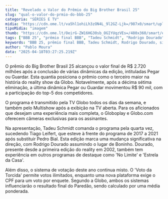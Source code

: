 ```yaml
---
title: "Revelado o Valor do Prêmio do Big Brother Brasil 25"
slug: "qual-o-valor-do-prmio-do-bbb-25"
categoria: "SÉRIES E TV"
midia: "https://cdn.ome.lt/va5hl1ohiLh3zON4L_9l2GZ-Ljk=/987x0/smart/uploads/conteudo/fotos/bbb25-tadeu-schmidt-quarto-secreto_cV4Hxht.jpg"
tipoMidia: "imagem"
thumb: "https://cdn.ome.lt/OeirG-ZW16HG30sb_OGIYUqzVEs=/480x360/smart/extras/conteudos/bbb25-tadeu-schmidt-quarto-secreto-peq_rfeZc3C.jpg"
tags: ["BBB 25", "prêmio final BBB", "Tadeu Schmidt", "Rodrigo Dourado", "sistema de votação BBB"]
keywords: "BBB 25, prêmio final BBB, Tadeu Schmidt, Rodrigo Dourado, sistema de votação BBB"
author: "Pablo Moura"
data: "2025-04-18T03:27:25.219Z"
---
```


O prêmio do Big Brother Brasil 25 alcançou o valor final de R$ 2.720 milhões após a conclusão de várias dinâmicas da edição, intituladas Pegar ou Guardar. Esta quantia posiciona o prêmio como o terceiro maior na história do reality show da Globo. Notavelmente, após a décima sétima eliminação, a última dinâmica Pegar ou Guardar movimentou R$ 90 mil, com a participação do top-5 dos competidores.

<blockquote class="twitter-tweet"><a href="https://twitter.com/user/status/1892376894999323085"></a></blockquote>

O programa é transmitido pela TV Globo todos os dias da semana, e também pelo Multishow após a exibição na TV aberta. Para os aficionados que desejam uma experiência mais completa, o Globoplay e Globo.com oferecem câmeras exclusivas para os assinantes.

Na apresentação, Tadeu Schmidt comanda o programa pela quarta vez, sucedendo Tiago Leifert, que esteve à frente do programa de 2017 a 2021 após substituir Pedro Bial. Esta edição marca uma mudança significativa na direção, com Rodrigo Dourado assumindo o lugar de Boninho. Dourado, presente desde a primeira edição do reality em 2002, também tem experiência em outros programas de destaque como 'No Limite' e 'Estrela da Casa'.

Além disso, o sistema de votação deste ano continua misto. O 'Voto da Torcida' permite votos ilimitados, enquanto uma nova plataforma exige o CPF para um voto por enquete. Segundo a Globo, ambos os sistemas influenciarão o resultado final do Paredão, sendo calculado por uma média ponderada.